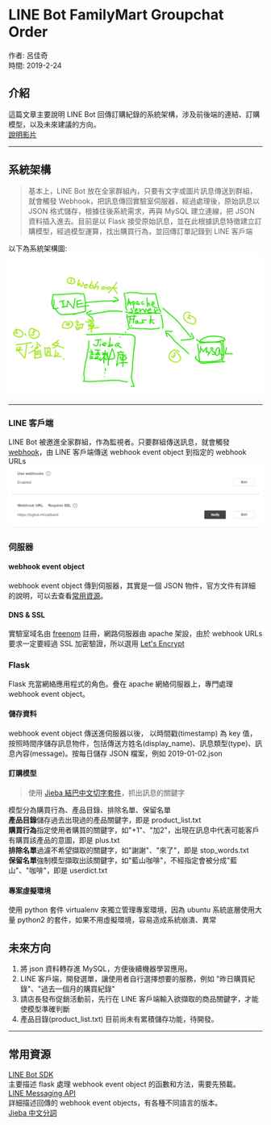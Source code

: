 # LINE Bot FamilyMart Groupchat Order
作者: 呂佳奇  
時間: 2019-2-24

## 介紹
這篇文章主要說明 LINE Bot 回傳訂購紀錄的系統架構，涉及前後端的連結、訂購模型，以及未來建議的方向。  
[說明影片](https://youtu.be/_Pps30GAGIs)   
___

## 系統架構
>基本上，LINE Bot 放在全家群組內，只要有文字或圖片訊息傳送到群組，就會觸發 Webhook，把訊息傳回實驗室伺服器，經過處理後，原始訊息以 JSON 格式儲存，根據往後系統需求，再與 MySQL 建立連線，把 JSON 資料插入進去。目前是以 Flask 接受原始訊息，並在此根據訊息特徵建立訂購模型，經過模型運算，找出購買行為，並回傳訂單記錄到 LINE 客戶端     

以下為系統架構圖:  
![](Sketch.png)
___
### LINE 客戶端
LINE Bot 被邀進全家群組，作為監視者。只要群組傳送訊息，就會觸發 [webhook](https://en.wikipedia.org/wiki/Webhook)，由 LINE 客戶端傳送 webhook event object 到指定的 webhook URLs ![](webhook.png)

### 伺服器
#### webhook event object
webhook event object 傳到伺服器，其實是一個 JSON 物件，官方文件有詳細的說明，可以去查看[常用資源](#常用資源)。
#### DNS & SSL 
實驗室域名由 [freenom](https://www.freenom.com/) 註冊，網路伺服器由 apache 架設，由於 webhook URLs 要求一定要經過 SSL 加密驗證，所以選用 [Let's Encrypt](https://letsencrypt.org/)

### Flask
Flask 充當網絡應用程式的角色。疊在 apache 網絡伺服器上，專門處理 webhook event object。
#### 儲存資料
webhook event object 傳送進伺服器以後， 以時間戳(timestamp) 為 key 值，按照時間序儲存訊息物件，包括傳送方姓名(display_name)、訊息類型(type)、訊息內容(message)。按每日儲存 JSON 檔案，例如 2019-01-02.json
#### 訂購模型
>使用 [Jieba 結巴中文切字套件](#常用資源)，抓出訊息的關鍵字  

模型分為購買行為、產品目錄、排除名單、保留名單  
**產品目錄**儲存過去出現過的產品關鍵字，即是 product_list.txt  
**購買行為**指定使用者購買的關鍵字，如"+1"、"加2"，出現在訊息中代表可能客戶有購買該產品的意圖，即是 plus.txt  
**排除名單**過濾不希望擷取的關鍵字，如"謝謝"、"來了"，即是 stop_words.txt     
**保留名單**強制模型擷取出該關鍵字，如"藍山咖啡"，不經指定會被分成"藍山"、"咖啡"，即是 userdict.txt   
#### 專案虛擬環境
使用 python 套件 virtualenv 來獨立管理專案環境，因為 ubuntu 系統底層使用大量 python2 的套件，如果不用虛擬環境，容易造成系統崩潰、異常
## 未來方向
1. 將 json 資料轉存進 MySQL，方便後續機器學習應用。
2. LINE 客戶端，開發選單，讓使用者自行選擇想要的服務，例如 "昨日購買紀錄"、"過去一個月的購買紀錄"
3. 請店長發布促銷活動前，先行在 LINE 客戶端輸入欲擷取的商品關鍵字，才能使模型準確判斷
4. 產品目錄(product_list.txt) 目前尚未有累積儲存功能，待開發。
___
## 常用資源
[LINE Bot SDK](https://github.com/line/line-bot-sdk-python)  
主要描述 flask 處理 webhook event object 的函數和方法，需要先預載。  
[LINE Messaging API](https://developers.line.biz/en/reference/messaging-api)  
詳細描述回傳的 webhook event objects，有各種不同語言的版本。  
[Jieba 中文分詞](https://github.com/fxsjy/jieba)  
